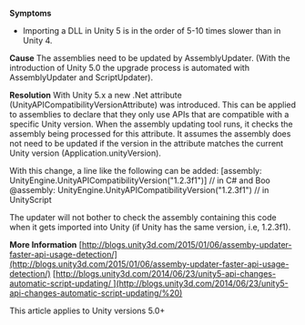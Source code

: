 

**Symptoms**


- Importing a DLL in Unity 5 is in the order of 5-10 times slower than in Unity 4.



**Cause** 
The assemblies need to be updated by AssemblyUpdater. (With the introduction of Unity 5.0 the upgrade process is automated with AssemblyUpdater and ScriptUpdater).
 
**Resolution** 
With Unity 5.x a new .Net attribute (UnityAPICompatibilityVersionAttribute) was introduced. This can be applied to assemblies to declare that they only use APIs that are compatible with a specific Unity version. When the assembly updating tool runs, it checks the assembly being processed for this attribute. It assumes the assembly does not need to be updated if the version in the attribute matches the current Unity version (Application.unityVersion).



With this change, a line like the following can be added:
[assembly: UnityEngine.UnityAPICompatibilityVersion("1.2.3f1")] // in C# and Boo
@assembly: UnityEngine.UnityAPICompatibilityVersion("1.2.3f1") // in UnityScript
 
The updater will not bother to check the assembly containing this code when it gets imported into Unity (if Unity has the same version, i.e, 1.2.3f1).



**More Information** 
[http://blogs.unity3d.com/2015/01/06/assemby-updater-faster-api-usage-detection/](http://blogs.unity3d.com/2015/01/06/assemby-updater-faster-api-usage-detection/)
[http://blogs.unity3d.com/2014/06/23/unity5-api-changes-automatic-script-updating/ ](http://blogs.unity3d.com/2014/06/23/unity5-api-changes-automatic-script-updating/%20)



This article applies to Unity versions 5.0+

